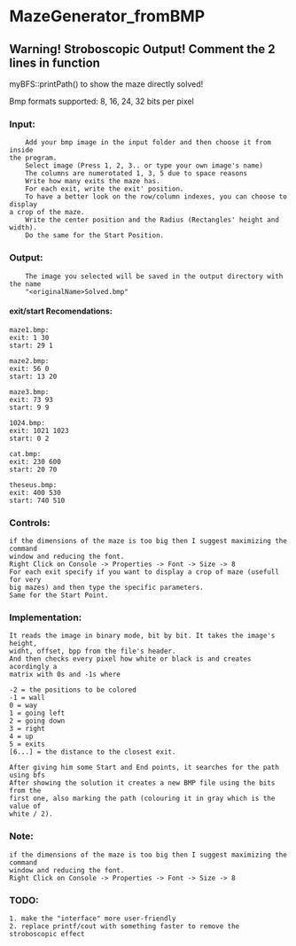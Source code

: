 # MazeGenerator_fromBMP
## Warning! Stroboscopic Output! Comment the 2 lines in function 
myBFS::printPath() to show the maze directly solved!

Bmp formats supported: 8, 16, 24, 32 bits per pixel

### Input:
```
	Add your bmp image in the input folder and then choose it from inside
the program.
	Select image (Press 1, 2, 3.. or type your own image's name)
	The columns are numerotated 1, 3, 5 due to space reasons
	Write how many exits the maze has.
	For each exit, write the exit' position.
	To have a better look on the row/column indexes, you can choose to display
a crop of the maze. 
	Write the center position and the Radius (Rectangles' height and width).
	Do the same for the Start Position.
```

### Output:
```
	The image you selected will be saved in the output directory with the name
	"<originalName>Solved.bmp"
```

#### exit/start Recomendations:
```
maze1.bmp: 
exit: 1 30
start: 29 1

maze2.bmp:
exit: 56 0
start: 13 20

maze3.bmp:
exit: 73 93
start: 9 9

1024.bmp:
exit: 1021 1023
start: 0 2

cat.bmp:
exit: 230 600
start: 20 70

theseus.bmp:
exit: 400 530
start: 740 510
```

### Controls:
```
if the dimensions of the maze is too big then I suggest maximizing the command
window and reducing the font.
Right Click on Console -> Properties -> Font -> Size -> 8
For each exit specify if you want to display a crop of maze (usefull for very
big mazes) and then type the specific parameters.
Same for the Start Point.
```

### Implementation:
```
It reads the image in binary mode, bit by bit. It takes the image's height,
widht, offset, bpp from the file's header.
And then checks every pixel how white or black is and creates acordingly a
matrix with 0s and -1s where

-2 = the positions to be colored
-1 = wall
0 = way
1 = going left
2 = going down
3 = right
4 = up
5 = exits
[6...] = the distance to the closest exit.

After giving him some Start and End points, it searches for the path using bfs
After showing the solution it creates a new BMP file using the bits from the
first one, also marking the path (colouring it in gray which is the value of
white / 2).
```

### Note:
```
if the dimensions of the maze is too big then I suggest maximizing the command
window and reducing the font.
Right Click on Console -> Properties -> Font -> Size -> 8
```

### TODO:
```
1. make the "interface" more user-friendly
2. replace printf/cout with something faster to remove the stroboscopic effect
```
